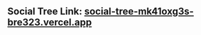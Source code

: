 ## Social Tree Link: [social-tree-mk41oxg3s-bre323.vercel.app](social-tree-mk41oxg3s-bre323.vercel.app)

